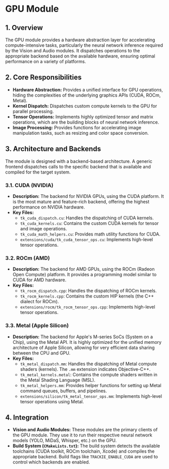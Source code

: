 <!-- This documentation was written by Jules - Google labs bot. -->

# GPU Module

## 1. Overview

The GPU module provides a hardware abstraction layer for accelerating compute-intensive tasks, particularly the neural network inference required by the Vision and Audio modules. It dispatches operations to the appropriate backend based on the available hardware, ensuring optimal performance on a variety of platforms.

## 2. Core Responsibilities

-   **Hardware Abstraction:** Provides a unified interface for GPU operations, hiding the complexities of the underlying graphics APIs (CUDA, ROCm, Metal).
-   **Kernel Dispatch:** Dispatches custom compute kernels to the GPU for parallel processing.
-   **Tensor Operations:** Implements highly optimized tensor and matrix operations, which are the building blocks of neural network inference.
-   **Image Processing:** Provides functions for accelerating image manipulation tasks, such as resizing and color space conversion.

## 3. Architecture and Backends

The module is designed with a backend-based architecture. A generic frontend dispatches calls to the specific backend that is available and compiled for the target system.

### 3.1. CUDA (NVIDIA)

-   **Description:** The backend for NVIDIA GPUs, using the CUDA platform. It is the most mature and feature-rich backend, offering the highest performance on NVIDIA hardware.
-   **Key Files:**
    -   `tk_cuda_dispatch.cu`: Handles the dispatching of CUDA kernels.
    -   `tk_cuda_kernels.cu`: Contains the custom CUDA kernels for tensor and image operations.
    -   `tk_cuda_math_helpers.cu`: Provides math utility functions for CUDA.
    -   `extensions/cuda/tk_cuda_tensor_ops.cu`: Implements high-level tensor operations.

### 3.2. ROCm (AMD)

-   **Description:** The backend for AMD GPUs, using the ROCm (Radeon Open Compute) platform. It provides a programming model similar to CUDA for AMD hardware.
-   **Key Files:**
    -   `tk_rocm_dispatch.cpp`: Handles the dispatching of ROCm kernels.
    -   `tk_rocm_kernels.cpp`: Contains the custom HIP kernels (the C++ dialect for ROCm).
    -   `extensions/rocm/tk_rocm_tensor_ops.cpp`: Implements high-level tensor operations.

### 3.3. Metal (Apple Silicon)

-   **Description:** The backend for Apple's M-series SoCs (System on a Chip), using the Metal API. It is highly optimized for the unified memory architecture of Apple Silicon, allowing for very efficient data sharing between the CPU and GPU.
-   **Key Files:**
    -   `tk_metal_dispatch.mm`: Handles the dispatching of Metal compute shaders (kernels). The `.mm` extension indicates Objective-C++.
    -   `tk_metal_kernels.metal`: Contains the compute shaders written in the Metal Shading Language (MSL).
    -   `tk_metal_helpers.mm`: Provides helper functions for setting up Metal command queues, buffers, and pipelines.
    -   `extensions/silicon/tk_metal_tensor_ops.mm`: Implements high-level tensor operations using Metal.

## 4. Integration

-   **Vision and Audio Modules:** These modules are the primary clients of the GPU module. They use it to run their respective neural network models (YOLO, MiDaS, Whisper, etc.) on the GPU.
-   **Build System (`CMakeLists.txt`):** The build system detects the available toolchains (CUDA toolkit, ROCm toolchain, Xcode) and compiles the appropriate backend. Build flags like `TRACKIE_ENABLE_CUDA` are used to control which backends are enabled.
